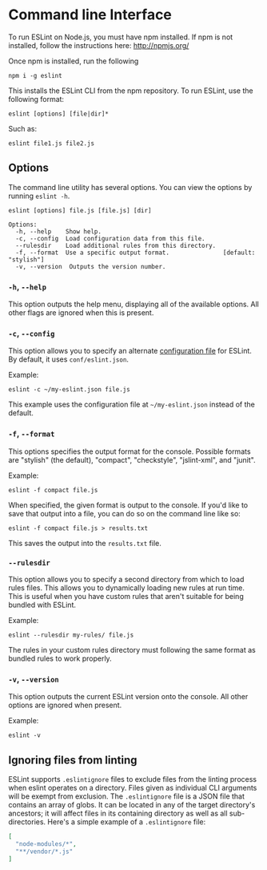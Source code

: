 # Command line Interface

To run ESLint on Node.js, you must have npm installed. If npm is not installed, follow the instructions here: http://npmjs.org/

Once npm is installed, run the following

    npm i -g eslint

This installs the ESLint CLI from the npm repository. To run ESLint, use the following format:

    eslint [options] [file|dir]*

Such as:

    eslint file1.js file2.js

## Options

The command line utility has several options. You can view the options by running `eslint -h`.

```
eslint [options] file.js [file.js] [dir]

Options:
  -h, --help    Show help.
  -c, --config  Load configuration data from this file.
  --rulesdir    Load additional rules from this directory.
  -f, --format  Use a specific output format.               [default: "stylish"]
  -v, --version  Outputs the version number.
```

### `-h`, `--help`

This option outputs the help menu, displaying all of the available options. All other flags are ignored when this is present.

### `-c`, `--config`

This option allows you to specify an alternate [configuration file](config-files.md) for ESLint. By default, it uses `conf/eslint.json`.

Example:

    eslint -c ~/my-eslint.json file.js

This example uses the configuration file at `~/my-eslint.json` instead of the default.

### `-f`, `--format`

This options specifies the output format for the console. Possible formats are "stylish" (the default), "compact", "checkstyle", "jslint-xml", and "junit".

Example:

    eslint -f compact file.js

When specified, the given format is output to the console. If you'd like to save that output into a file, you can do so on the command line like so:

    eslint -f compact file.js > results.txt

This saves the output into the `results.txt` file.

### `--rulesdir`

This option allows you to specify a second directory from which to load rules files. This allows you to dynamically loading new rules at run time. This is useful when you have custom rules that aren't suitable for being bundled with ESLint.

Example:

    eslint --rulesdir my-rules/ file.js

The rules in your custom rules directory must following the same format as bundled rules to work properly.

### `-v`, `--version`

This option outputs the current ESLint version onto the console. All other options are ignored when present.

Example:

    eslint -v

## Ignoring files from linting

ESLint supports `.eslintignore` files to exclude files from the linting process when eslint operates on a directory. Files given as individual CLI arguments will be exempt from exclusion. The `.eslintignore` file is a JSON file that contains an array of globs. It can be located in any of the target directory's ancestors; it will affect files in its containing directory as well as all sub-directories. Here's a simple example of a `.eslintignore` file:

```json
[
  "node-modules/*",
  "**/vendor/*.js"
]
```
